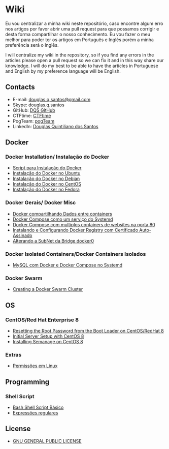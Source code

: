 # Wiki

Eu vou centralizar a minha wiki neste repositório, caso encontre algum erro nos artigos por favor abrir uma pull request para que possamos corrigir e desta forma compartilhar o nosso conhecimento. Eu vou fazer o meu melhor para poder ter os artigos em Português e Inglês porém a minha preferência será o Inglês.

I will centralize my wiki in the repository, so if you find any errors in the articles please open a pull request so we can fix it and in this way share our knowledge. I will do my best to be able to have the articles in Portuguese and English by my preference language will be English.

## Contacts

- E-mail: douglas.q.santos@gmail.com
- Skype: douglas.q.santos
- GitHub: [DQS GitHub](https://github.com/douglasqsantos)
- CTFtime: [CTFtime](https://ctftime.org/user/27872/)
- PogTeam: [pogTeam](https://github.com/pogTeam)
- LinkedIn: [Douglas Quintiliano dos Santos](https://www.linkedin.com/in/douglasqsantos)

## Docker

### Docker Installation/ Instalação do Docker

- [Script para Instalação do Docker](./docker/pt_br/script-de-instalacao.md)
- [Instalação do Docker no Ubuntu](./docker/pt_br/instalacao-docker-ubuntu.md)
- [Instalação do Docker no Debian](./docker/pt_br/instalacao-docker-debian.md)
- [Instalação do Docker no CentOS](./docker/pt_br/instalacao-docker-centos.md)
- [Instalação do Docker no Fedora](./docker/pt_br/instalacao-docker-fedora.md)

### Docker Gerais/ Docker Misc

- [Docker compartilhando Dados entre containers](./docker/pt_br/docker-compartilhando-dados-entre-containers.md)
- [Docker Compose como um serviço do Systemd](./docker/pt_br/docker-compose-como-um-servico-do-systemd.md)
- [Docker Compose com multiplos containers de websites na porta 80](./docker/pt_br/docker-compose-com-multiplos-containers-de-websites-na-porta-80.md)
- [Instalando e Configurando Docker Registry com Certificado Auto-Assinado](./docker/pt_br/instalando-e-configurando-docker-registry-com-certificado-auto-assinado.md)
- [Alterando a SubNet da Bridge docker0](./docker/pt_br/alterando-a-subnet-da-bridge-docker0.md)

### Docker Isolated Containers/Docker Containers Isolados

- [MySQL com Docker e Docker Compose no Systemd](./docker/pt_br/mysql-com-docker-e-docker-compose-no-systemd.md)

### Docker Swarm

- [Creating a Docker Swarm Cluster](./docker/en_us/creating-docker-swarm-cluster.md)

## OS

### CentOS/Red Hat Enterprise 8

- [Resetting the Root Password from the Boot Loader on CentOS/RedHat 8](./os/redhat/en_us/reset-root-password-on-redhat8.md)
- [Initial Server Setup with CentOS 8](./os/redhat/en_us/initial-server-setup-on-centos8.md)
- [Installing Semanage on CentOS 8](./os/redhat/en_us/installing-semanage-on-centos8.md)

### Extras

- [Permissões em Linux](./os/pt_br/permissoes-em-linux.md)

## Programming

### Shell Script

- [Bash Shell Script Básico](./shell-script/pt_br/bash-shell-script-basico.md)
- [Expressões regulares](./shell-script/pt_br/expressoes-regulares.md)

## License

- [GNU GENERAL PUBLIC LICENSE](./LICENSE)

